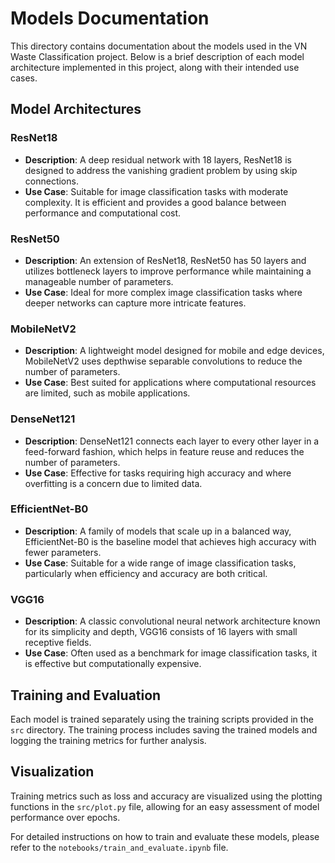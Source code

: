 # Models Documentation

This directory contains documentation about the models used in the VN Waste Classification project. Below is a brief description of each model architecture implemented in this project, along with their intended use cases.

## Model Architectures

### ResNet18
- **Description**: A deep residual network with 18 layers, ResNet18 is designed to address the vanishing gradient problem by using skip connections.
- **Use Case**: Suitable for image classification tasks with moderate complexity. It is efficient and provides a good balance between performance and computational cost.

### ResNet50
- **Description**: An extension of ResNet18, ResNet50 has 50 layers and utilizes bottleneck layers to improve performance while maintaining a manageable number of parameters.
- **Use Case**: Ideal for more complex image classification tasks where deeper networks can capture more intricate features.

### MobileNetV2
- **Description**: A lightweight model designed for mobile and edge devices, MobileNetV2 uses depthwise separable convolutions to reduce the number of parameters.
- **Use Case**: Best suited for applications where computational resources are limited, such as mobile applications.

### DenseNet121
- **Description**: DenseNet121 connects each layer to every other layer in a feed-forward fashion, which helps in feature reuse and reduces the number of parameters.
- **Use Case**: Effective for tasks requiring high accuracy and where overfitting is a concern due to limited data.

### EfficientNet-B0
- **Description**: A family of models that scale up in a balanced way, EfficientNet-B0 is the baseline model that achieves high accuracy with fewer parameters.
- **Use Case**: Suitable for a wide range of image classification tasks, particularly when efficiency and accuracy are both critical.

### VGG16
- **Description**: A classic convolutional neural network architecture known for its simplicity and depth, VGG16 consists of 16 layers with small receptive fields.
- **Use Case**: Often used as a benchmark for image classification tasks, it is effective but computationally expensive.

## Training and Evaluation
Each model is trained separately using the training scripts provided in the `src` directory. The training process includes saving the trained models and logging the training metrics for further analysis.

## Visualization
Training metrics such as loss and accuracy are visualized using the plotting functions in the `src/plot.py` file, allowing for an easy assessment of model performance over epochs. 

For detailed instructions on how to train and evaluate these models, please refer to the `notebooks/train_and_evaluate.ipynb` file.